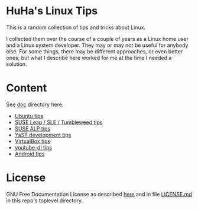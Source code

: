 # HuHa's Linux Tips

This is a random collection of tips and tricks about Linux.

I collected them over the course of a couple of years as a Linux home user and
a Linux system developer. They may or may not be useful for anybody else. For
some things, there may be different approaches, or even better ones; but what I
describe here worked for me at the time I needed a solution.


# Content

See [doc](doc/) directory here.

- [Ubuntu tips](doc/ubuntu-tips.md)
- [SUSE Leap / SLE / Tumbleweed tips](doc/suse-tips.md)
- [SUSE ALP tips](doc/suse-alp-tips.md)
- [YaST development tips](doc/yast-devel-tips.md)
- [VirtualBox tips](doc/virtualbox-tips.md)
- [youtube-dl tips](doc/youtube-dl.md)
- [Android tips](doc/android-tips.md)


# License

GNU Free Documentation License
as described [here](https://www.gnu.org/licenses/fdl-1.3.en.html)
and in file [LICENSE.md](LICENSE.md) in this repo's toplevel directory.
